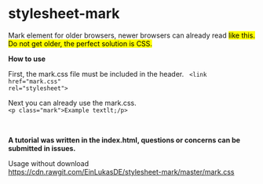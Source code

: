 # stylesheet-mark
Mark element for older browsers, newer browsers can already read <mark> like this. Do not get older, the perfect solution is CSS.

**How to use**

First, the mark.css file must be included in the header.
  <code class="language-html">
  &lt;link href="mark.css" rel="stylesheet"&gt;
  </code>
  
Next you can already use the mark.css.
<code class="language-html">
  &lt;p class="mark"&gt;Example textlt;/p&gt;
  </code>
  
  <br>
   
**A tutorial was written in the index.html, questions or concerns can be submitted in issues.**
   
Usage without download <br>
  https://cdn.rawgit.com/EinLukasDE/stylesheet-mark/master/mark.css
